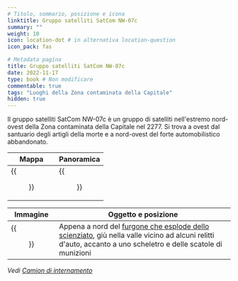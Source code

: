 ```yaml
---
# Titolo, sommario, posizione e icona
linktitle: Gruppo satelliti SatCom NW-07c
summary: ""
weight: 10
icon: location-dot # in alternativa location-question
icon_pack: fas

# Metadata pagina
title: Gruppo satelliti SatCom NW-07c
date: 2022-11-17
type: book # Non modificare
commentable: true
tags: "Luoghi della Zona contaminata della Capitale"
hidden: true
---
```




Il gruppo satelliti SatCom NW-07c è un gruppo di satelliti nell'estremo nord-ovest della Zona contaminata della Capitale nel 2277. Si trova a ovest dal santuario degli artigli della morte e a nord-ovest del forte automobilistico abbandonato. 

| Mappa                                | Panoramica                                |
| ------------------------------------ | ----------------------------------------- |
| {{<figure src="fo3/SA_NW_07_loc.webp">}} | {{<figure src="fo3/SatCom_Array_NW07.webp">}} |


| Immagine                                                     | Oggetto e posizione                                                                                                                                                                                    |
| ------------------------------------------------------------ | ------------------------------------------------------------------------------------------------------------------------------------------------------------------------------------------------------ |
| {{<figure src="fo3/Duck_and_Cover!_Array,_Power_Station.webp">}} | Appena a nord del [furgone che esplode dello scienziato](../furgone-che-esplode-dello-scienziato), giù nella valle vicino ad alcuni relitti d'auto, accanto a uno scheletro e delle scatole di munizioni |

*Vedi [Camion di internamento](../camion-di-internamento)*

